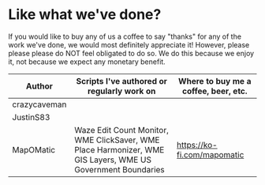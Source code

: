 # Like what we've done?
If you would like to buy any of us a coffee to say "thanks" for any of the work we've done, we would most definitely appreciate it!  However, please please please do NOT feel obligated to do so.  We do this because we enjoy it, not because we expect any monetary benefit.


| Author    | Scripts I've authored or regularly work on | Where to buy me a coffee, beer, etc. |
|-----------|--------------------------------------------|--------------------------------------|
|crazycaveman|||
| JustinS83 |||
| MapOMatic | Waze Edit Count Monitor, WME ClickSaver, WME Place Harmonizer, WME GIS Layers, WME US Government Boundaries |https://ko-fi.com/mapomatic|
